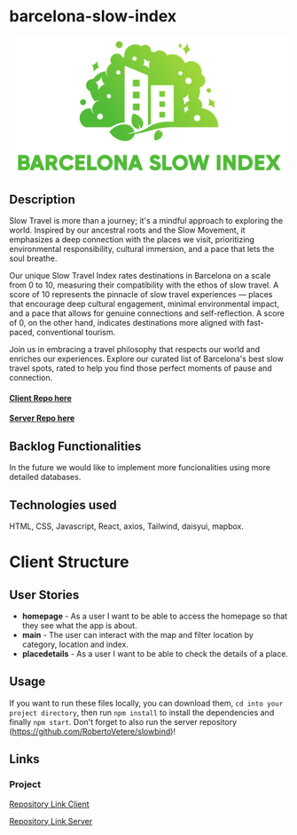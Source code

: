 # barcelona-slow-index

![App Logo](https://github.com/michaelito80us/BCN-slow-index-client/blob/main/src/assets/logo-text.png)

## Description

Slow Travel is more than a journey; it's a mindful approach to exploring the world. Inspired by our ancestral roots and the Slow Movement, it emphasizes a deep connection with the places we visit, prioritizing environmental responsibility, cultural immersion, and a pace that lets the soul breathe.

Our unique Slow Travel Index rates destinations in Barcelona on a scale from 0 to 10, measuring their compatibility with the ethos of slow travel. A score of 10 represents the pinnacle of slow travel experiences — places that encourage deep cultural engagement, minimal environmental impact, and a pace that allows for genuine connections and self-reflection. A score of 0, on the other hand, indicates destinations more aligned with fast-paced, conventional tourism.

Join us in embracing a travel philosophy that respects our world and enriches our experiences. Explore our curated list of Barcelona's best slow travel spots, rated to help you find those perfect moments of pause and connection.

#### [Client Repo here](https://github.com/michaelito80us/BCN-slow-index-client)
#### [Server Repo here](https://github.com/RobertoVetere/slowbind)

## Backlog Functionalities

In the future we would like to implement more funcionalities using more detailed databases.

## Technologies used

HTML, CSS, Javascript, React, axios, Tailwind, daisyui, mapbox.

# Client Structure

## User Stories

- **homepage** - As a user I want to be able to access the homepage so that they see what the app is about.
- **main** - The user can interact with the map and filter location by category, location and index.
- **placedetails** - As a user I want to be able to check the details of a place.


  
## Usage

If you want to run these files locally, you can download them, `cd into your project directory`, then run `npm install` to install the dependencies and finally `npm start`. Don't forget to also run the server repository (https://github.com/RobertoVetere/slowbind)!

## Links

### Project

[Repository Link Client](https://github.com/michaelito80us/BCN-slow-index-client)

[Repository Link Server](https://github.com/RobertoVetere/slowbind)